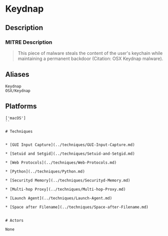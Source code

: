 
# Keydnap

## Description

### MITRE Description

> This piece of malware steals the content of the user's keychain while maintaining a permanent backdoor  (Citation: OSX Keydnap malware).

## Aliases

```
Keydnap
OSX/Keydnap
```

## Platforms

```
['macOS']
``

# Techniques


* [GUI Input Capture](../techniques/GUI-Input-Capture.md)

* [Setuid and Setgid](../techniques/Setuid-and-Setgid.md)
    
* [Web Protocols](../techniques/Web-Protocols.md)
    
* [Python](../techniques/Python.md)
    
* [Securityd Memory](../techniques/Securityd-Memory.md)
    
* [Multi-hop Proxy](../techniques/Multi-hop-Proxy.md)
    
* [Launch Agent](../techniques/Launch-Agent.md)
    
* [Space after Filename](../techniques/Space-after-Filename.md)
    

# Actors

None
